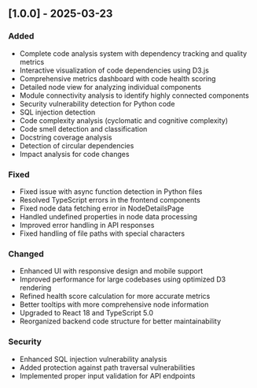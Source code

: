 ## [1.0.0] - 2025-03-23

### Added

* Complete code analysis system with dependency tracking and quality metrics
* Interactive visualization of code dependencies using D3.js
* Comprehensive metrics dashboard with code health scoring
* Detailed node view for analyzing individual components
* Module connectivity analysis to identify highly connected components
* Security vulnerability detection for Python code
* SQL injection detection
* Code complexity analysis (cyclomatic and cognitive complexity)
* Code smell detection and classification
* Docstring coverage analysis
* Detection of circular dependencies
* Impact analysis for code changes

### Fixed

* Fixed issue with async function detection in Python files
* Resolved TypeScript errors in the frontend components
* Fixed node data fetching error in NodeDetailsPage
* Handled undefined properties in node data processing
* Improved error handling in API responses
* Fixed handling of file paths with special characters

### Changed

* Enhanced UI with responsive design and mobile support
* Improved performance for large codebases using optimized D3 rendering
* Refined health score calculation for more accurate metrics
* Better tooltips with more comprehensive node information
* Upgraded to React 18 and TypeScript 5.0
* Reorganized backend code structure for better maintainability

### Security

* Enhanced SQL injection vulnerability analysis
* Added protection against path traversal vulnerabilities
* Implemented proper input validation for API endpoints